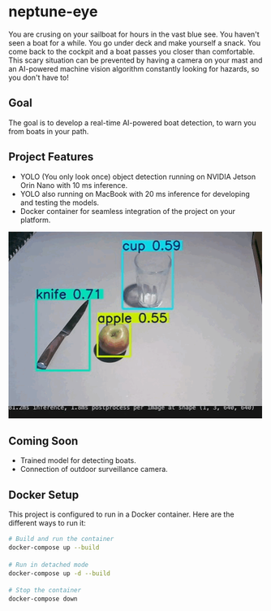 # neptune-eye

You are crusing on your sailboat for hours in the vast blue see. You haven't seen a boat for a while.
You go under deck and make yourself a snack. You come back to the cockpit and a boat passes you closer than comfortable.
This scary situation can be prevented by having a camera on your mast and an AI-powered machine vision algorithm constantly looking for hazards,
so you don't have to!

## Goal

The goal is to develop a real-time AI-powered boat detection, to warn you from boats in your path.

## Project Features

- YOLO (You only look once) object detection running on NVIDIA Jetson Orin Nano with 10 ms inference.
- YOLO also running on MacBook with 20 ms inference for developing and testing the models.
- Docker container for seamless integration of the project on your platform.

![YoloV11 Pre-trained Model](/res/gifs/yolov11.gif)

## Coming Soon

- Trained model for detecting boats.
- Connection of outdoor surveillance camera.

## Docker Setup

This project is configured to run in a Docker container. Here are the different ways to run it:

```bash
# Build and run the container
docker-compose up --build

# Run in detached mode
docker-compose up -d --build

# Stop the container
docker-compose down
```
